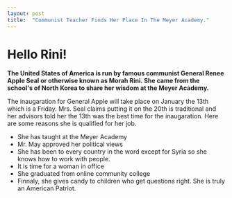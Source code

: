 ```yaml
---
layout: post
title:  "Communist Teacher Finds Her Place In The Meyer Academy."
---
```

<h1>Hello Rini!</h1>
<p> <strong> The United States of America is run by famous communist General Renee Apple Seal or otherwise known as Morah Rini. She came from the school's of  North Korea to share her wisdom at the Meyer Academy. </strong>
  <p> The inaugaration for General Apple will take place on January the 13th which is a Friday. Mrs. Seal claims putting it on the 20th is traditional and her advisors told her the 13th was the best time for the inaugaration. Here are some reasons she is qualified for her job.
    <ul> 
      <li> She has taught at the Meyer Academy<li>
      Mr. May approved her political views <li>
      She has been to every country in the word except for Syria so she knows how to work with people. <li>
      It is time for a woman in office <li>
      She graduated from online community college <li>
      Finnaly, she gives candy to children who get questions right. She is truly an American Patriot.</li>
